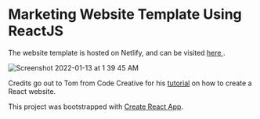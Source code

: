# Marketing Website Template Using ReactJS

The website template is hosted on Netlify, and can be visited <a href="https://objective-varahamihira-5fa75d.netlify.app/"> here </a>.

![Screenshot 2022-01-13 at 1 39 45 AM](https://user-images.githubusercontent.com/19891445/149193022-8381a13c-9700-496a-ac30-e26950910da9.png)


Credits go out to Tom from Code Creative for his <a href="https://www.youtube.com/watch?v=nEQhafa37-c"> tutorial</a> on how to create a React website.

This project was bootstrapped with [Create React App](https://github.com/facebook/create-react-app).
